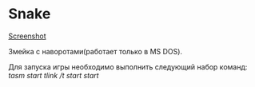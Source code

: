 # Snake

[Screenshot](https://github.com/Martyanovst/Snake/blob/master/screenshot.png)

Змейка с наворотами(работает только в MS DOS).

Для запуска игры необходимо выполнить следующий набор команд:
  *tasm start*
  *tlink /t start*
  *start*
